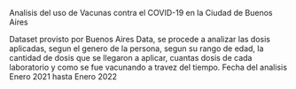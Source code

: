 Analisis del uso de Vacunas contra el COVID-19 en la Ciudad de Buenos Aires

Dataset provisto por Buenos Aires Data, se procede a analizar las dosis aplicadas, segun el genero de la persona, segun su rango de edad, la cantidad de dosis que se llegaron
a aplicar, cuantas dosis de cada laboratorio y como se fue vacunando a travez del tiempo.
Fecha del analisis Enero 2021 hasta Enero 2022
